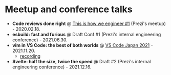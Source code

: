 # Meetup and conference talks

- **Code reviews done right** @ [This is how we engineer #1](https://www.meetup.com/prezi-product-talks-budapest/events/268533401/) (Prezi's meetup) - 2020.02.18.
- **esbuild: fast and furious** @ Draft Conf #1 (Prezi's internal engineering conference) - 2021.06.30.
- **vim in VS Code: the best of both worlds** @ [VS Code Japan 2021](https://vscodejp.github.io/conf2021/en/) - 2021.11.20.
  - [recording](https://youtu.be/f83bAeiH9qA)
- **Svelte: half the size, twice the speed** @ Draft #2 (Prezi's internal engineering conference) - 2021.12.16.  

